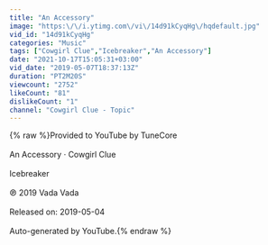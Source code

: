 ```yaml
---
title: "An Accessory"
image: "https:\/\/i.ytimg.com\/vi\/14d91kCyqHg\/hqdefault.jpg"
vid_id: "14d91kCyqHg"
categories: "Music"
tags: ["Cowgirl Clue","Icebreaker","An Accessory"]
date: "2021-10-17T15:05:31+03:00"
vid_date: "2019-05-07T18:37:13Z"
duration: "PT2M20S"
viewcount: "2752"
likeCount: "81"
dislikeCount: "1"
channel: "Cowgirl Clue - Topic"
---
```

{% raw %}Provided to YouTube by TuneCore<br /><br />An Accessory · Cowgirl Clue<br /><br />Icebreaker<br /><br />℗ 2019 Vada Vada<br /><br />Released on: 2019-05-04<br /><br />Auto-generated by YouTube.{% endraw %}
